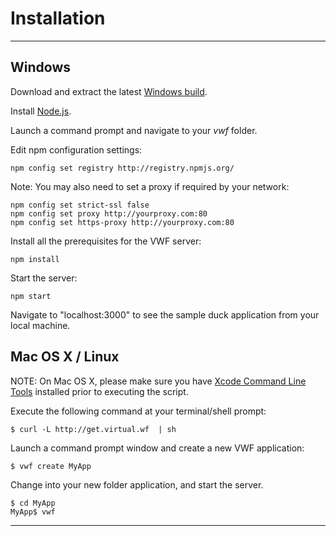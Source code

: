 # <a name="install">Installation</a>

--------------------------

## Windows 

<!--

Download and run the VWF Windows Installer. 

Launch a command prompt window and create a new VWF application:

    c:\> vwf create MyApp

Change into your new application folder and start the  server.

    c:\> cd MyApp
    c:\MyApp> vwf

-->

Download and extract the latest [Windows build](http://download.virtualworldframework.com/files/vwf-0.6.23.windows-full.zip).

Install [Node.js](http://nodejs.org/).

Launch a command prompt and navigate to your *vwf* folder. 

Edit npm configuration settings:

    npm config set registry http://registry.npmjs.org/

Note: You may also need to set a proxy if required by your network:

    npm config set strict-ssl false
    npm config set proxy http://yourproxy.com:80
    npm config set https-proxy http://yourproxy.com:80

Install all the prerequisites for the VWF server:

    npm install

Start the server:

    npm start

Navigate to "localhost:3000" to see the sample duck application from your local machine.

## Mac OS X / Linux 

NOTE: On Mac OS X, please make sure you have [Xcode Command Line Tools](https://developer.apple.com/xcode/) installed prior to executing the script.

Execute the following command at your terminal/shell prompt:

    $ curl -L http://get.virtual.wf  | sh
	
Launch a command prompt window and create a new VWF application:

    $ vwf create MyApp

Change into your new folder application, and start the server.

    $ cd MyApp
    MyApp$ vwf

--------------------------
